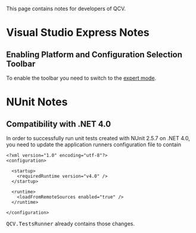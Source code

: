 This page contains notes for developers of QCV.



# Visual Studio Express Notes #

## Enabling Platform and Configuration Selection Toolbar ##

To enable the toolbar you need to switch to the [expert mode](http://blogs.msdn.com/b/nicgrave/archive/2010/06/19/platform-and-configuration-selection-in-visual-studio-2010-express-for-windows-phone.aspx).

# NUnit Notes #

## Compatibility with .NET 4.0 ##

In order to successfully run unit tests created with NUnit 2.5.7 on .NET 4.0, you need to update the application runners configuration file to contain

```
<?xml version="1.0" encoding="utf-8"?>
<configuration>

  <startup>
    <requiredRuntime version="v4.0" />
  </startup>

  <runtime>
    <loadFromRemoteSources enabled="true" />
  </runtime>

</configuration>
```

<tt>QCV.TestsRunner</tt> already contains those changes.